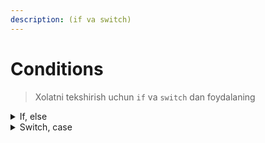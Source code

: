 ```yaml
---
description: (if va switch)
---
```


# Conditions

> Xolatni tekshirish uchun `if` va `switch` dan foydalaning

<details>

<summary>If, else</summary>

`if` agar xolat qanotlantirilsa ya'ni `true` bo'lsa scope ya'ni `{}` orasidagi amallarni bajaring `else` aks xolda `{}` orasidagi amallarni bajaring.

```swift
// Example

let grade = 75

if grade >= 75 { 
    print("You did pass with grade \(grade))
} else {
    print("You failed")
}

// output
// You did pass with grade 75

// Note: agar grade 75 dan kam bo'lganda edi natija
// You failed, bo'lar edi.
```

</details>

<details>

<summary>Switch, case</summary>

`Switch` `if` dan farqli o'laroq bir necha xolatni tekshirish qobiliyatiga ega.\
Boshqacha qlib aytganda `switch` bu ingliz tilidan almashtirish, o'zgartirish degani bo'lib bir necha almashinuvchi xolatlarga ya'ni `case`larga ega bo'ladi.&#x20;

Quidagi switch uchun namuna keltirilgan

```swift
// Example

let state = "two"

switch state {
case "one":
    print("You have just started the game")
case "two":
    print("Congrats now you can play in the second stage")
case "three":
    print("You almost there, keep up")
case "four":
    print("You won the game")
default:
    print("This is wrong input")
}
```

Switch orqali bir necha xolat bir xil natija keltirsa quidagi namuna orqali ko'rishingiz mumkin

```swift
// Example

let state = "one"

switch state {
case "zero", "one":
    print("You have just started the game")
case "two":
    print("Congrats now you can play in the second stage")
case "three":
    print("You almost there, keep up")
case "four":
    print("You won the game")
default:
    print("This is wrong input")
}

//Bu yerda agar state ning qiymati zero yoki one bo'lsa bir xil natija hosil bo'ladi 
```

`Switch` ning yana bir qulayliklardan dasturchi bir necha mantiqiy xolatni tekshira olishida&#x20;

```swift
// Example

let grade = 100

switch grade {
case let g where g <= 65:
    print("You failed")
case let g where g > 65 && g < 75 :
    print("Your degree is 3")
case let g where g >= 75 && g < 90:
    print("You got 4")
case let g where g >= 90:
    print("You got 5 for this exam")
default:
    print("Not valid grade")
}

// natija 
// You got 5 for this exam
```



</details>



